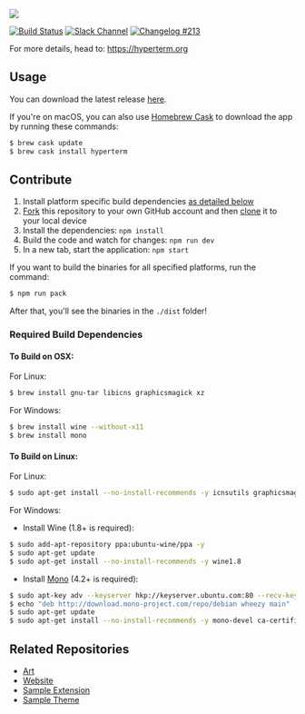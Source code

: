 ![](https://github.com/zeit/hyperterm-art/blob/master/branding/HyperTerm-banner.png)

[![Build Status](https://travis-ci.org/zeit/hyperterm.svg?branch=master)](https://travis-ci.org/zeit/hyperterm)
[![Slack Channel](https://zeit-slackin.now.sh/badge.svg)](https://zeit.chat/)
[![Changelog #213](https://img.shields.io/badge/changelog-%23213-lightgrey.svg)](https://changelog.com/213)

For more details, head to: https://hyperterm.org

## Usage

You can download the latest release [here](https://hyperterm.org/#installation).

If you're on macOS, you can also use [Homebrew Cask](https://caskroom.github.io/) to download the app by running these commands:

```bash
$ brew cask update
$ brew cask install hyperterm
```

## Contribute

1. Install platform specific build dependencies [as detailed below](#required-build-dependencies)
2. [Fork](https://help.github.com/articles/fork-a-repo/) this repository to your own GitHub account and then [clone](https://help.github.com/articles/cloning-a-repository/) it to your local device
3. Install the dependencies: `npm install`
4. Build the code and watch for changes: `npm run dev`
5. In a new tab, start the application: `npm start`

If you want to build the binaries for all specified platforms, run the command:

```bash
$ npm run pack
```

After that, you'll see the binaries in the `./dist` folder!

### Required Build Dependencies

#### To Build on OSX:

For Linux:

```bash
$ brew install gnu-tar libicns graphicsmagick xz
```

For Windows:

```bash
$ brew install wine --without-x11
$ brew install mono
```

#### To Build on Linux:

For Linux:

```bash
$ sudo apt-get install --no-install-recommends -y icnsutils graphicsmagick xz-utils
```

For Windows:

* Install Wine (1.8+ is required):

```bash
$ sudo add-apt-repository ppa:ubuntu-wine/ppa -y
$ sudo apt-get update
$ sudo apt-get install --no-install-recommends -y wine1.8
```

* Install [Mono](http://www.mono-project.com/docs/getting-started/install/linux/#usage) (4.2+ is required):

```bash
$ sudo apt-key adv --keyserver hkp://keyserver.ubuntu.com:80 --recv-keys 3FA7E0328081BFF6A14DA29AA6A19B38D3D831EF
$ echo "deb http://download.mono-project.com/repo/debian wheezy main" | sudo tee /etc/apt/sources.list.d/mono-xamarin.list
$ sudo apt-get update
$ sudo apt-get install --no-install-recommends -y mono-devel ca-certificates-mono
```

## Related Repositories

- [Art](https://github.com/zeit/hyperterm-art)
- [Website](https://github.com/zeit/hyperterm-website)
- [Sample Extension](https://github.com/zeit/hyperpower)
- [Sample Theme](https://github.com/zeit/hyperyellow)
